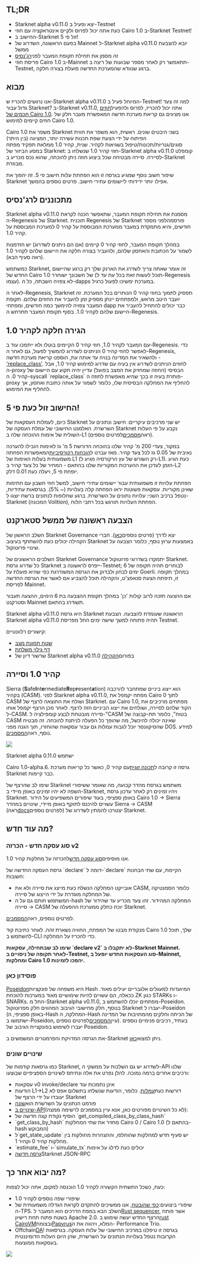 ## TL;DR

* Starknet alpha v0.11.0 יצא ופעיל ב-Testnet
* כעת אתה יכול לפרוס ולקיים אינטראקציה עם חוזי Cairo 1.0 ב-Starknet Testnet!
* החישוב ב-Starknet זול פי 5!
* בפעם הראשונה, השדרוג של Mainnet ל-Starknet alpha v0.11.0 יובא להצבעת ממשל
* זה מסמן את תחילת תקופת המעבר לפני[רג'נסיס](https://medium.com/starkware/starknet-regenesis-the-plan-bd0219843ef4)
* פריסת חוזי Cairo 1.0 ב-Mainnet תתאפשר רק לאחר מספר שבועות של ריצה ב-Testnet, ברגע שנוודא שהמערכת החדשה פועלת בצורה חלקה.

## מבוא

אנו נרגשים להכריז ש-Starknet alpha v0.11.0 המיוחל פעיל ב-Testnet! למה זה צעד גדול עבור Starknet? ב-Starknet v0.11.0, אתה יכול להכריז, לפרוס ולהפעיל[חוזים חכמים של Cairo 1.0](https://medium.com/starkware/cairo-1-0-is-here-7e1ac8377038). אנו מציגים גם קריאת מערכת חדשה המאפשרת מעבר חלק של חוזים קיימים למימוש Cairo 1.0.

Cairo 1.0 משפר את Starknet בשני היבטים שונים. ראשית, הוא משפר את חווית הפיתוח על ידי הצעת שפת תכנות עשירה יותר, המציגה (בין היתר) סוגים/גנריות/תכונות/טיפול בשגיאות לקהיר. שנית, קהיר 1.0 ממלאת תפקיד מפתח במסע הביזור של Starknet: חוזי קהיר 1.0 שנשלחו ב-Starknet alpha v0.11.0 קומפלט לסיירה. סיירה מבטיחה שכל ביצוע חוזה ניתן להוכחה, שהוא נכס מכריע ב-Starknet מבוזרת.

שיפור חשוב נוסף שמגיע בגרסה זו הוא הפחתת עלות חישוב פי 5. זה יהפוך את Starknet אפילו יותר ידידותי ליישומים עתירי חישוב. פרטים נוספים בהמשך.

## מתכוננים לרג'נסיס

Starknet alpha v0.11.0 מסמנת את תחילת תקופת המעבר, שתאפשר הכנה לקראת ה-Regenesis של Starknet. תוכנית Regenesis של Starknet פורסמה[](https://medium.com/starkware/starknet-regenesis-the-plan-bd0219843ef4)לפני מספר חודשים, והיא מתמקדת במעבר ממערכת המבוססת על קהיר 0 למערכת המבוססת על קהיר 1.0.

במהלך תקופת המעבר, לחוזי קהיר 0 קיימים (אם הם ניתנים לשדרוג) יש הזדמנות לשמור על הכתובת והאחסון שלהם, ולהעביר בצורה חלקה את היישום שלהם לקהיר 1.0 (ראה סעיף הבא).

כמשתמש Starknet, זה אומר שאתה צריך לשדרג את הארנק שלך רק ברגע שהיישום החדש של Cairo 1.0 של חשבונך ישוחרר (תוכל לעשות זאת בכל עת עד ל-Regenesis עצמו). לא צפויה השבתה, כל ה-dapps במערכת ימשיכו לפעול כרגיל.

לאחר ה-Regenesis, Starknet תפסיק לתמוך בחוזי קהיר 0 הנותרים בכל המערכת. זה יועבר היטב מראש, ולמפתחים יינתן מספיק זמן להעביר את החוזים שלהם. תקופת המעבר צפויה להימשך כמה חודשים, ומפתחי dapp כבר יכולים להתחיל להעביר את היישום שלהם לקהיר 1.0. בסוף תקופת המעבר תתרחש ה-Regenesis.

## הגירה חלקה לקהיר 1.0

עם המעבר לקהיר 1.0, חוזי קהיר 0 הקיימים בוטלו ולא ייתמכו עוד ב-Regenesis. כדי לאפשר לחוזי קהיר 0 הניתנים לשדרוג להמשיך לפעול, גם לאחר ה-Regenesis, ולהשאיר את המדינה בנויה עד אותה עת, הוספנו קריאת מערכת חדשה - ['replace_class'](https://docs.starknet.io/documentation/starknet_versions/upcoming_versions/#replace_class_syscall). לחוזים הניתנים לשדרוג אין בעיה עם שדרוג למימוש קהיר 1.0, אבל ה-proxy הבסיסי (החוזה שמחזיק את המצב בפועל) עדיין יהיה תקוע עם היישום של קהיר 0. ה-syscall \`replace_class\` פותרת בעיה זו בכך שהיא מאפשרת לחוזה ה-proxy להחליף את המחלקה הבסיסית שלו, כלומר לשמור על אותה כתובת ואחסון, אך להחליף את המימוש.

## החישוב זול כעת פי 5!

כיום, לעמלות העסקאות של Starknet יש שני מרכיבים עיקריים: חישוב ונתונים על השרשרת. האלמנט החישובי של עמלת העסקה של Starknet נקבע על פי העלות השולית של אימות ההוכחה שלה ב-L1 (ראה[מסמכים](https://docs.starknet.io/documentation/architecture_and_concepts/Fees/fee-mechanism/)לפרטים נוספים).

במקור, צעדי 200 מ' קהיר שלנו בהוכחה הדורשת 5 מ' גז לאימות הובילו להערכה נאיבית של 0.05 גז לכל צעד קהיר. מאז עברנו ל[הוכחות רקורסיביות](https://medium.com/starkware/recursive-starks-78f8dd401025)המאפשרות הפחתה משמעותית בעלות האימות של L1 (רק השורש של עץ הרקורסיה מגיע ל-L1). כעת הגיע הזמן לעדכן את ההערכות המקוריות שלנו בהתאם - המחיר של כל צעד קהיר ב-L2 יופחת פי 5, ויעלה כעת 0.01 דלק.

הפחתת עלויות זו משמעותית עבור יישומים עתירי חישוב, למשל חוזי חשבון עם חתימות שאינן מקוריות. עסקאות פשוטות יראו הפחתה קלה בעלויות (~ 5%). בגרסאות עתידיות, נטפל ברכיב השני: עלויות נתונים על השרשרת. ברגע שחלופות לנתונים ברשת יוצגו ל-Starknet (המכונה Volition), הפחתת העלויות תורגש בכל רחבי הלוח.

## הצבעה ראשונה של ממשל סטארקנט

השלב הראשון של Starknet Governance יצא לדרך (פרטים נוספים[כאן](https://medium.com/starknet-foundation/starknets-governance-first-phase-4614c7566f40)). חברי הקהילה יכולים כעת להשתתף בעיצוב Starknet באמצעות ערוץ נוסף, כלומר הצבעה על שינויי פרוטוקול.

השלבים הראשונים של Starknet Governance יתמקדו בשדרוגי פרוטוקול Starknet. כל שדרוג גרסת Starknet ייפרס לראשונה ב-Testnet; לבוחרים תהיה תקופה של 6 ימים לבחון ולבדוק את הגרסה המשודרגת כפי שהיא פועלת על Goerli. במהלך תקופה זו, תיפתח הצעת סנאפצ'ט, והקהילה תוכל להצביע אם לאשר את הגרסה החדשה לפריסת Mainnet.

אם ההצעה תזכה לרוב קולות 'כן' במהלך תקופת ההצבעה בת 6 הימים, ההצעה תעבור וסטרקנט Mainnet תשודרג בהתאם.

Starknet alpha v0.11.0 היא גרסת Starknet הראשונה שעומדת להצבעה. הצבעת Starknet alpha v0.11.0 תהיה פתוחה למשך שישה ימים החל מפריסת Testnet.

קישורים רלוונטיים:

* [שטח תמונת מצב](https://snapshot.org/#/starknet.eth/proposal/0x00889bc468509610e516e8602f00b21ca8c32466dd4f0140eca38becb7f40bef)
* [דף גילוי משלחת](https://delegate.starknet.io/)
* שרשור דיון של Starknet alpha v0.11.0 בפורום[הקהילה](https://community.starknet.io/t/proposal-starknet-alpha-v0-11-0/50334)

## קהיר 1.0 וסיירה

Sierra (**S**afe**I**nt**e**rmediate**R**ep**r**esent**a**tion) הוא ייצוג ביניים שמתחבר להרכבה בקהיר (CASM). לפני Starknet alpha v0.11.0, מפתח יקמפל את Cairo 0 לתוך CASM ושולח את התוצאה לרצף של Starknet. עם Cairo 1.0, מפתחים מרכיבים את הקוד שלהם לסיירה, ושולחים את ייצוג הביניים הזה לרצף. לאחר מכן הרצף יקמפל אותו ל-CASM. סיירה מובטחת לבצע קומפילציה ל-"CASM בטוח", כלומר תת-קבוצה של CASM שאינה יכולה להיכשל, מה שהופך כל הפעלה לניתנת להוכחה. זה מבטיח שהסיקוונסר יוכל לגבות עמלות גם עבור עסקאות שהוחזרו, תוך הגנה מפני DOS. למידע נוסף, ראה[המסמכים](https://docs.starknet.io/documentation/architecture_and_concepts/Contracts/cairo-1-and-sierra/).

![](https://miro.medium.com/v2/resize:fit:1400/0*KsAwaJTIsOuCsJIe)

Starknet alpha 0.11.0 ישתמש</a>

Cairo 1.0-alpha.6. גרסה זו קרובה ל[תכונה זוגית](https://github.com/starkware-libs/cairo/blob/main/docs/FEATURE_PARITY.md)עם קהיר 0, כאשר כל קריאות מערכת Starknet כבר קיימות.</p> 

שימו לב שהרצף של Starknet משתמש בגרסת מהדר קבועה, מה שאומר ששיפורי השפה לא יהיו זמינים באופן מיידי ב-Starknet, ויהיו זמינים רק לאחר עדכון גרסת Starknet. באופן ספציפי, בעוד שיפורים המשפיעים על הידור Cairo 1.0 → Sierra עשויים להיכנס לתוקף באופן מיידי, שינויים במהדר Sierra → CASM (ראה[docs](https://docs.starknet.io/documentation/architecture_and_concepts/Contracts/cairo-1-and-sierra/)לפרטים נוספים) יצטרכו להמתין לשדרוג של Starknet.



## מה עוד חדש?



### סוג עסקה חדש - הכרזה v2

אנו מוסיפים[סוג עסקה חדש](https://docs.starknet.io/documentation/architecture_and_concepts/Blocks/transactions/#declare_v2_cairo_1_0)להכרזה על מחלקות קהיר 1.0.

גרסת העסקה החדשה של \`declare\` דומה ל-\`declare\` הקיימת, עם שתי הבחנות חשובות:

* אובייקט המחלקה הנשלח כעת מייצג את סיירה ולא את CASM, כלומר הסמנטיקה של המחלקה מוגדרת על ידי הייצוג של סיירה.
* המשתמש חותם גם על ה-hash המחלקה המהידור. זהו צעד מכריע עד שהידור של סיירה → CASM יוכח כחלק ממערכת ההפעלה של Starknet.

לפרטים נוספים, ראה[המסמכים](https://docs.starknet.io/documentation/starknet_versions/upcoming_versions/#what_to_expect).

מנקודת מבטו של המפתח, החוויה נשארת זהה. לאחר כתיבת קוד Cairo 1.0 שלך, תוכל להשתמש ב-CLI כדי להכריז על המחלקה.

**שימו לב שבתחילה, עסקאות \`declare v2\` לא יתקבלו ב-Starknet Mainnet. לאחר תקופה של ניסויים ב-Testnet, סוג העסקאות החדש יופעל ב-Mainnet, ומחלקות Cairo 1.0 יהפכו לזמינות.**



### פוסידון כאן

[Poseidon](https://www.poseidon-hash.info/)היא משפחה של פונקציות Hash המיועדות למעגלים אלגבריים יעילים מאוד. ככאלה, הם עשויים להיות שימושיים מאוד במערכות להוכחת ZK כגון STARKs ו- SNARKs. החל מ-Starknet alpha v0.11.0, מפתחים יוכלו להשתמש ב-Poseidon. בנוסף, חלק מחישובי הגיבוב המהווים חלק מפרוטוקול Starknet יעברו ל-Poseidon (באופן ספציפי, ה-Hash המחלקה, ה-Hash של הכיתה וחלקים מהמחויבות של המדינה ישתמשו ב-Poseidon, עיין[המסמכים](https://docs.starknet.io/documentation/starknet_versions/upcoming_versions/#poseidon_hash)לפרטים נוספים). בעתיד, רכיבים פנימיים נוספים יעברו לשימוש בפונקציית הגיבוב של Poseidon.

את הגרסה המדויקת והפרמטרים המשמשים ב-Starknet ניתן למצוא[כאן](https://docs.starknet.io/documentation/architecture_and_concepts/Hashing/hash-functions/#poseidon_hash).



### שינויים שונים

כמו גרסאות קודמות של Starknet, לשדרוג יש גם השלכות על ממשקי ה-API שלנו ורכיבים אחרים ברמה נמוכה. להלן נפרט את אלה ונתיחס לשינויים הספציפיים שבוצעו:

* עסקאות v0 invoke/declare אינן נתמכות עוד
* הודעות L1→L2 דורשות כעת[עמלות](https://docs.starknet.io/documentation/architecture_and_concepts/L1-L2_Communication/messaging-mechanism/#l1-l2_message_fees). כלומר, הודעות שנשלחו בתשלום אפס לא יעובדו על ידי הרצף של Starknet
* פורמט הנתונים על השרשרת הוא[שונה](https://docs.starknet.io/documentation/architecture_and_concepts/Data_Availability/on-chain-data/#on_chain_data_post_v0_11_0)
* [שינויים ב-API](https://docs.starknet.io/documentation/starknet_versions/upcoming_versions/#api_changes)(לא כל השינויים מפורטים כאן, אנא עיין במסמכים לרשימה ממצה):
* הוסיף נקודת קצה חדשה של \`get_compiled_class_by_class_hash\`
* \`get_class_by_hash\` מחזיר את שתי המחלקות Cairo 0 / Cairo 1.0 (בהתאם ל-hash המבוקש)
* ל\`get_state_update\` יש סעיף חדש למחלקות שהוחלפו, וההצהרות מחולקות בין מחלקות קהיר 0 וקהיר 1.
* \`estimate_fee\` ו-\`simulate_tx\` יכולים כעת לדלג על אימות
* [גרסה חדשה](https://github.com/starkware-libs/starknet-specs/releases/tag/v0.3.0-rc1)Starknet JSON-RPC



## מה יבוא אחר כך?

כעת, כשכל התשתית הקשורה לקהיר 1.0 הוכנסה למקום, אתה יכול לצפות:

* שיפורי שפה נוספים לקהיר 1.0
* שיפורי ביצועים:[כפי שהובטח](https://medium.com/starkware/starknet-performance-roadmap-bb7aae14c7de), אנו ממשיכים להתקדם לקראת הגדלה משמעותית של ה-TPS. השלב הבא במפת הדרכים הוא המעבר ל[Rust sequencer](https://github.com/starkware-libs/blockifier), אשר פותח בשטח פתוח תחת רישיון Apache 2.0. הרצף החדש יעשה שימוש ב[rust CairoVM](https://github.com/lambdaclass/cairo-rs)ובצומת[Papyrus](https://github.com/starkware-libs/papyrus)המלא, ויהווה את ה- Performance Trio.
* Offchain[DA](https://docs.starknet.io/documentation/architecture_and_concepts/Data_Availability/on-chain-data/)! בגרסה זו טיפלנו במרכיב החישובי של עלות העסקה. בגרסאות הקרובות נטפל בעלויות הנתונים על השרשרת, שהן היום העלות הדומיננטית בעסקאות ממוצעות.

![](/assets/starknet-alpha-v0.11.0-diagram.png)